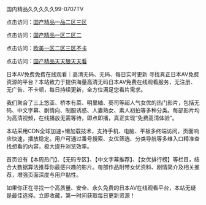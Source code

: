 国内精品久久久久久99-0707TV

点击访问：<a href="https://bsdf-5f5.pages.dev/">囯产精品一品二区三区</a>

点击访问：<a href="https://cfad.pages.dev/">国产精品一区二区二</a>

点击访问：<a href="https://vassv.pages.dev/">欧美一区二区三区不卡</a>

点击访问：<a href="https://tfda.pages.dev/">国产精品天天狠天天看</a>


日本AV免费免费在线观看｜高清无码、无码、每日实时更新
寻找真正日本AV免费资源的平台？本站致力于提供海量高清无码日本AV免费在线观看服务，无注册、无广告、不卡顿，每日持续更新，全方位满足您看片需求。

我们聚合了三上悠亚、桥本有菜、明里紬、葵司等超人气女优的热门影片，包括无码、中文字幕、剧情向、制服诱惑、人妻熟女、素人初拍等多种分类。每部影片均为高清视频，在线播放无需等待，即点即播，真正实现“免费高清体验”。

本站采用CDN全球加速+懒加载技术，支持手机、电脑、平板多终端访问，页面响应快速，播放稳定。用户可通过番号搜索、女优筛选、分类导航等多维入口精准查找想看的内容，极大提升浏览效率。

首页设有【本周热门】、【无码专区】、【中文字幕推荐】、【女优排行榜】等栏目，结合大数据算法推荐你最感兴趣的影片。每部作品附带女优资料、剧情简介及相关推荐，增强页面深度与用户黏性。

如果你正在寻找一个高质量、安全、永久免费的日本AV在线观看平台，本站无疑是最佳选择。立即收藏，第一时间获取每日更新资源！
<span style="display:none;">[Canonical link]( https://github.com/va20250707/12345 ）</span>
